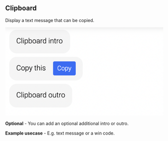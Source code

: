 ## Clipboard

Display a text message that can be copied.

![clipboard_demo](clipboard_demo.png)

**Optional** - You can add an optional additional intro or outro.

**Example usecase** - E.g. text message or a win code.
